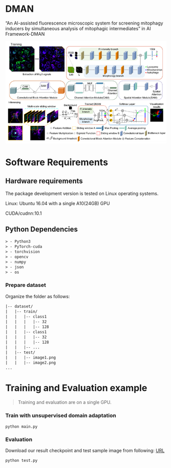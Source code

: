 

# DMAN
“An AI-assisted fluorescence microscopic system for screening mitophagy inducers by simultaneous analysis of mitophagic intermediates” in AI Framework-DMAN

![model](./fig1.png)

# Software Requirements

## Hardware requirements

The package development version is tested on Linux operating systems.

Linux: Ubuntu 16.04 with a single A10(24GB) GPU

CUDA/cudnn:10.1

## Python Dependencies
```
> - Python3
> - PyTorch-cuda
> - torchvision
> - opencv
> - numpy
> - json
> - os
```
### Prepare dataset

Organize the folder as follows:

```
|-- dataset/
|   |-- train/
|   |   |-- class1
|   |   |   |-- 32
|   |   |   |-- 128
|   |   |-- class1
|   |   |   |-- 32
|   |   |   |-- 128
|   |   |-- ...
|   |-- test/
|   |   |-- image1.png
|   |   |-- image2.png
...
```
# Training and Evaluation example

> Training and evaluation are on a single GPU.

### Train with unsupervised domain adaptation 

```
python main.py
```
### Evaluation
Download our result checkpoint and test sample image from following: [URL](https://drive.google.com/drive/folders/1M9d9azwfhCnQ4wwZkUgq1_hRBSgx3JdW?usp=drive_link)
```
python test.py
```


